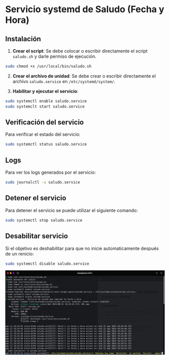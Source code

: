 # Servicio systemd de Saludo (Fecha y Hora)

## Instalación

1. **Crear el script**: Se debe colocar o escribir directamente el script `saludo.sh` y darle permiso de ejecución.

```bash
sudo chmod +x /usr/local/bin/saludo.sh
```

2. **Crear el archivo de unidad**: Se debe crear o escribir directamente el archivo `saludo.service` en `/etc/systemd/system/`.

3. **Habilitar y ejecutar el servicio**:

```bash
sudo systemctl enable saludo.service
sudo systemclt start saludo.service
```

## Verificación del servicio

Para verificar el estado del servicio:

```bash
sudo systemctl status saludo.service
```

## Logs

Para ver los logs generados por el servicio:
```bash
sudo journalctl -u saludo.service
```

## Detener el servicio

Para detener el servicio se puede utilizar el siguiente comando:

```bash
sudo systemctl stop saludo.service
```

## Desabilitar servicio

Si el objetivo es deshabilitar para que no inicie automaticamente después de un renicio:

```bash
sudo systemctl disable saludo.service
```
![Consola](./img/console.png)
